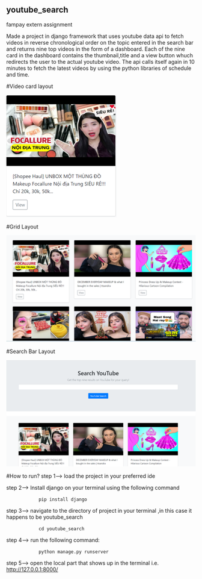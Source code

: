 ## youtube_search
fampay extern assignment

Made a project in django framework that uses youtube data api to fetch videos in reverse chronological order on the topic entered in the search bar and returns nine top videos in the form of a dashboard. 
Each of the nine card in the dashboard contains the thumbnail,title and a view button whuch redirects the user to the actual youtube video.
The api calls itself again in 10 minutes to fetch the latest videos by using the python libraries of schedule and time.


#Video card layout


![alt text](https://github.com/vidushi2001/youtube_search/blob/main/video%20card.png)

#Grid Layout

![alt text](https://github.com/vidushi2001/youtube_search/blob/main/grid%20(2).png)

#Search Bar Layout


![alt text](https://github.com/vidushi2001/youtube_search/blob/main/search%20bar%20(2).png)

#How to run?
step 1--> load the project in your preferred ide

step 2--> Install django on your terminal using the following command

                pip install django
                
step 3--> navigate to the directory of project in your terminal ,in this case it happens to be    youtube_search

                cd youtube_search
                
step 4--> run the following command:

                python manage.py runserver
                
step 5--> open the local part that shows up in the terminal i.e. http://127.0.0.1:8000/                
                
